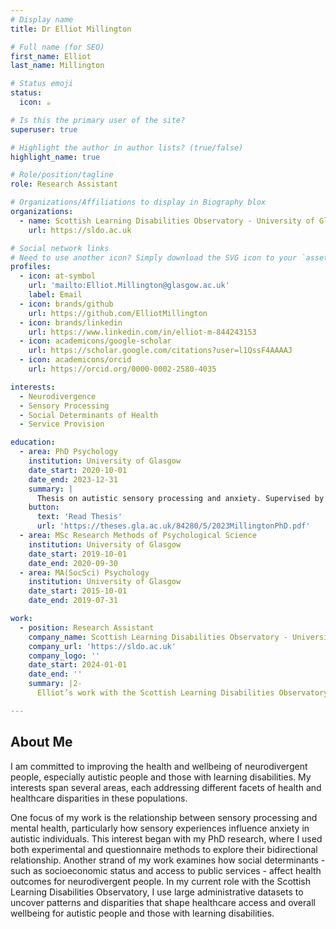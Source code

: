 ```yaml
---
# Display name
title: Dr Elliot Millington

# Full name (for SEO)
first_name: Elliot
last_name: Millington

# Status emoji
status:
  icon: ☕️

# Is this the primary user of the site?
superuser: true

# Highlight the author in author lists? (true/false)
highlight_name: true

# Role/position/tagline
role: Research Assistant

# Organizations/Affiliations to display in Biography blox
organizations:
  - name: Scottish Learning Disabilities Observatory - University of Glasgow
    url: https://sldo.ac.uk

# Social network links
# Need to use another icon? Simply download the SVG icon to your `assets/media/icons/` folder.
profiles:
  - icon: at-symbol
    url: 'mailto:Elliot.Millington@glasgow.ac.uk'
    label: Email
  - icon: brands/github
    url: https://github.com/ElliotMillington
  - icon: brands/linkedin
    url: https://www.linkedin.com/in/elliot-m-844243153
  - icon: academicons/google-scholar
    url: https://scholar.google.com/citations?user=l1QssF4AAAAJ
  - icon: academicons/orcid
    url: https://orcid.org/0000-0002-2580-4035

interests:
  - Neurodivergence
  - Sensory Processing
  - Social Determinants of Health
  - Service Provision

education:
  - area: PhD Psychology
    institution: University of Glasgow
    date_start: 2020-10-01
    date_end: 2023-12-31
    summary: |
      Thesis on autistic sensory processing and anxiety. Supervised by [Dr David Simmons](https://www.gla.ac.uk/schools/psychologyneuroscience/staff/davidsimmons/) and Prof Neil McDonnell(https://www.gla.ac.uk/schools/humanities/staff/neilmcdonnell/).
    button:
      text: 'Read Thesis'
      url: 'https://theses.gla.ac.uk/84280/5/2023MillingtonPhD.pdf'
  - area: MSc Research Methods of Psychological Science
    institution: University of Glasgow
    date_start: 2019-10-01
    date_end: 2020-09-30
  - area: MA(SocSci) Psychology
    institution: University of Glasgow
    date_start: 2015-10-01
    date_end: 2019-07-31

work:
  - position: Research Assistant
    company_name: Scottish Learning Disabilities Observatory - University of Glasgow
    company_url: 'https://sldo.ac.uk'
    company_logo: ''
    date_start: 2024-01-01
    date_end: ''
    summary: |2-
      Elliot’s work with the Scottish Learning Disabilities Observatory focuses on analysing large administrative datasets to examine how social determinants, such as socioeconomic status and access to public services, impact health outcomes and healthcare access for autistic people and people with learning disabilities. Through this research, he aims to identify and address disparities that contribute to health inequalities in these communities.

---
```


## About Me

I am committed to improving the health and wellbeing of neurodivergent people, especially autistic people and those with learning disabilities. My interests span several areas, each addressing different facets of health and healthcare disparities in these populations.

One focus of my work is the relationship between sensory processing and mental health, particularly how sensory experiences influence anxiety in autistic individuals. This interest began with my PhD research, where I used both experimental and questionnaire methods to explore their bidirectional relationship. Another strand of my work examines how social determinants - such as socioeconomic status and access to public services - affect health outcomes for neurodivergent people. In my current role with the Scottish Learning Disabilities Observatory, I use large administrative datasets to uncover patterns and disparities that shape healthcare access and overall wellbeing for autistic people and those with learning disabilities.
